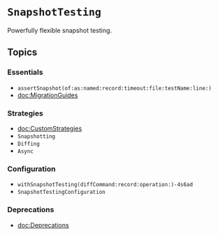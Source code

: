 # ``SnapshotTesting``

Powerfully flexible snapshot testing.

## Topics

### Essentials

- ``assertSnapshot(of:as:named:record:timeout:file:testName:line:)``
- <doc:MigrationGuides>

### Strategies

- <doc:CustomStrategies>
- ``Snapshotting``
- ``Diffing``
- ``Async``

### Configuration

- ``withSnapshotTesting(diffCommand:record:operation:)-4s6ad``
- ``SnapshotTestingConfiguration``

### Deprecations

- <doc:Deprecations>

